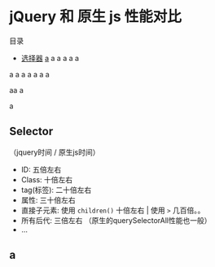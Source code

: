 # jQuery 和 原生 js 性能对比
目录
- [选择器](#Selector)
[a](#a)
a
a
a
a
a

a
a
a
a
a
a
a

aa
a

a

## Selector

（jquery时间 / 原生js时间）
- ID: 五倍左右
- Class: 十倍左右
- tag(标签): 二十倍左右
- 属性: 三十倍左右
- 直接子元素: 使用 `children()` 十倍左右 | 使用 `>` 几百倍。。
- 所有后代: 三倍左右 （原生的querySelectorAll性能也一般）
- ...




























## a
